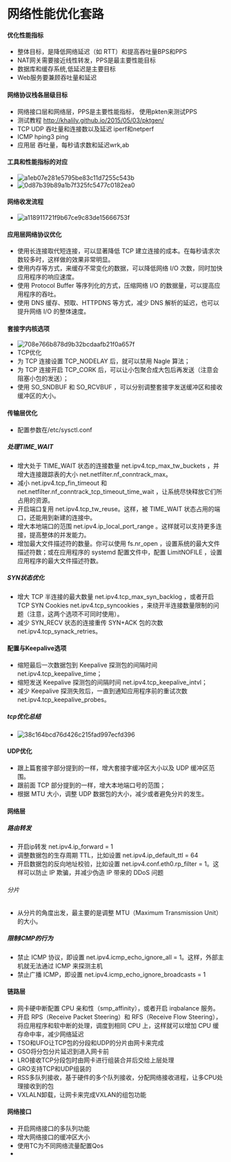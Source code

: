 # 网络性能优化套路
#### 优化性能指标
* 整体目标，是降低网络延迟（如 RTT）和提高吞吐量BPS和PPS
* NAT网关需要接近线性转发，PPS是最主要性能目标
* 数据库和缓存系统,低延迟是主要目标
* Web服务要兼顾吞吐量和延迟

#### 网络协议栈各层级目标
* 网络接口层和网络层，PPS是主要性能指标， 使用pkten来测试PPS
* 测试教程 http://khalily.github.io/2015/05/03/pktgen/
* TCP UDP 吞吐量和连接数以及延迟 iperf和netperf
* ICMP hping3 ping
* 应用层 吞吐量，每秒请求数和延迟wrk,ab

#### 工具和性能指标的对应
* ![a1eb07e281e5795be83c11d7255c543b](media/15514038480126/a1eb07e281e5795be83c11d7255c543b.png)
* ![0d87b39b89a1b7f325fc5477c0182ea0](media/15514038480126/0d87b39b89a1b7f325fc5477c0182ea0.png)

#### 网络收发流程
* ![a118911721f9b67ce9c83de15666753f](media/15514038480126/a118911721f9b67ce9c83de15666753f.png)

#### 应用层网络协议优化
* 使用长连接取代短连接，可以显著降低 TCP 建立连接的成本。在每秒请求次数较多时，这样做的效果非常明显。
* 使用内存等方式，来缓存不常变化的数据，可以降低网络 I/O 次数，同时加快应用程序的响应速度。
* 使用 Protocol Buffer 等序列化的方式，压缩网络 I/O 的数据量，可以提高应用程序的吞吐。
* 使用 DNS 缓存、预取、HTTPDNS 等方式，减少 DNS 解析的延迟，也可以提升网络 I/O 的整体速度。

#### 套接字内核选项
* ![708e766b878d9b32bcdaafb21f0a657f](media/15514038480126/708e766b878d9b32bcdaafb21f0a657f.png)
* TCP优化
* 为 TCP 连接设置 TCP_NODELAY 后，就可以禁用 Nagle 算法；
* 为 TCP 连接开启 TCP_CORK 后，可以让小包聚合成大包后再发送（注意会阻塞小包的发送）；
* 使用 SO_SNDBUF 和 SO_RCVBUF ，可以分别调整套接字发送缓冲区和接收缓冲区的大小。

#### 传输层优化
* 配置参数在/etc/sysctl.conf

##### 处理TIME_WAIT
* 增大处于 TIME_WAIT 状态的连接数量 net.ipv4.tcp_max_tw_buckets ，并增大连接跟踪表的大小 net.netfilter.nf_conntrack_max。
* 减小 net.ipv4.tcp_fin_timeout 和 net.netfilter.nf_conntrack_tcp_timeout_time_wait ，让系统尽快释放它们所占用的资源。
* 开启端口复用 net.ipv4.tcp_tw_reuse。这样，被 TIME_WAIT 状态占用的端口，还能用到新建的连接中。
* 增大本地端口的范围 net.ipv4.ip_local_port_range 。这样就可以支持更多连接，提高整体的并发能力。
* 增加最大文件描述符的数量。你可以使用 fs.nr_open ，设置系统的最大文件描述符数；或在应用程序的 systemd 配置文件中，配置 LimitNOFILE ，设置应用程序的最大文件描述符数。

##### SYN状态优化
* 增大 TCP 半连接的最大数量 net.ipv4.tcp_max_syn_backlog ，或者开启 TCP SYN Cookies net.ipv4.tcp_syncookies ，来绕开半连接数量限制的问题（注意，这两个选项不可同时使用）。
* 减少 SYN_RECV 状态的连接重传 SYN+ACK 包的次数 net.ipv4.tcp_synack_retries。

#### 配置与Keepalive选项
* 缩短最后一次数据包到 Keepalive 探测包的间隔时间 net.ipv4.tcp_keepalive_time；
* 缩短发送 Keepalive 探测包的间隔时间 net.ipv4.tcp_keepalive_intvl；
* 减少 Keepalive 探测失败后，一直到通知应用程序前的重试次数 net.ipv4.tcp_keepalive_probes。

##### tcp优化总结
* ![38c164bcd76d426c215fad997ecfd396](media/15514038480126/38c164bcd76d426c215fad997ecfd396.png)

#### UDP优化
* 跟上篇套接字部分提到的一样，增大套接字缓冲区大小以及 UDP 缓冲区范围。
* 跟前面 TCP 部分提到的一样，增大本地端口号的范围；
* 根据 MTU 大小，调整 UDP 数据包的大小，减少或者避免分片的发生。

#### 网络层
##### 路由转发
* 开启ip转发  net.ipv4.ip_forward = 1
* 调整数据包的生存周期 TTL，比如设置 net.ipv4.ip_default_ttl = 64
* 开启数据包的反向地址校验，比如设置 net.ipv4.conf.eth0.rp_filter = 1。这样可以防止 IP 欺骗，并减少伪造 IP 带来的 DDoS 问题

###### 分片
* 从分片的角度出发，最主要的是调整 MTU（Maximum Transmission Unit）的大小。

##### 限制ICMP的行为
* 禁止 ICMP 协议，即设置 net.ipv4.icmp_echo_ignore_all = 1。这样，外部主机就无法通过 ICMP 来探测主机
* 禁止广播 ICMP，即设置 net.ipv4.icmp_echo_ignore_broadcasts = 1

#### 链路层
* 网卡硬中断配置 CPU 亲和性（smp_affinity），或者开启 irqbalance 服务。
* 开启 RPS（Receive Packet Steering）和 RFS（Receive Flow Steering），将应用程序和软中断的处理，调度到相同 CPU 上，这样就可以增加 CPU 缓存命中率，减少网络延迟
* TSO和UFO让TCP包的分段和UDP的分片由网卡来完成
* GSO将分包分片延迟到进入网卡前
* LRO接收TCP分段包时由网卡进行组装合并后交给上层处理
* GRO支持TCP和UDP组装的
* RSS多队列接收，基于硬件的多个队列接收，分配网络接收进程，让多CPU处理接收到的包
* VXLALN卸载，让网卡来完成VXLAN的组包功能

#### 网络接口
* 开启网络接口的多队列功能
* 增大网络接口的缓冲区大小
* 使用TC为不同网络流量配置Qos
* 